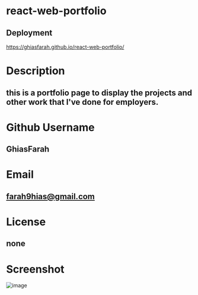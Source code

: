 # react-web-portfolio

## Deployment

https://ghiasfarah.github.io/react-web-portfolio/


# Description

## this is a portfolio page to display the projects and other work that I've done for employers. 

# Github Username

## GhiasFarah


# Email

## farah9hias@gmail.com

# License
## none

# Screenshot

![image](https://user-images.githubusercontent.com/101944347/183268836-61728751-e573-4857-9ee6-7fb69bfa1820.png)
